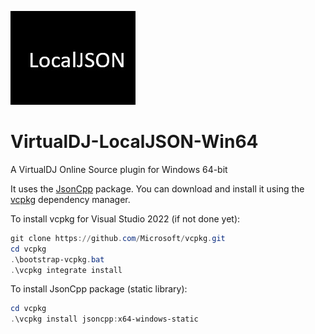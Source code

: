 ![logo](https://github.com/djcel/VirtualDJ-localJSON-Win64/blob/main/website.JPG?raw=true "")
# VirtualDJ-LocalJSON-Win64
A VirtualDJ Online Source plugin for Windows 64-bit

It uses the [JsonCpp](https://github.com/open-source-parsers/jsoncpp) package. You can download and install it using the [vcpkg](https://github.com/Microsoft/vcpkg/) dependency manager.

To install vcpkg for Visual Studio 2022 (if not done yet):
```powershell
git clone https://github.com/Microsoft/vcpkg.git
cd vcpkg
.\bootstrap-vcpkg.bat
.\vcpkg integrate install
```

To install JsonCpp package (static library):
```powershell
cd vcpkg
.\vcpkg install jsoncpp:x64-windows-static
```
